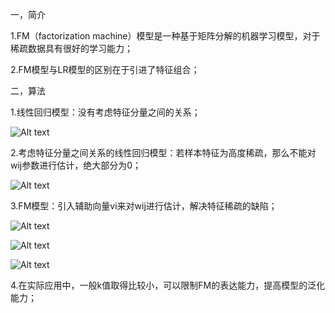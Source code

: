 一，简介

1.FM（factorization machine）模型是一种基于矩阵分解的机器学习模型，对于稀疏数据具有很好的学习能力；

2.FM模型与LR模型的区别在于引进了特征组合；


二，算法

1.线性回归模型：没有考虑特征分量之间的关系；

![Alt text](/Users/wengangwang/Downloads/ctr/fm/linearModel.png "Optional title")

2.考虑特征分量之间关系的线性回归模型：若样本特征为高度稀疏，那么不能对wij参数进行估计，绝大部分为0；

![Alt text](/Users/wengangwang/Downloads/ctr/fm/linearModel2.png "Optional title")

3.FM模型：引入辅助向量vi来对wij进行估计，解决特征稀疏的缺陷；

![Alt text](/Users/wengangwang/Downloads/ctr/fm/fm1.png "Optional title")

![Alt text](/Users/wengangwang/Downloads/ctr/fm/fm1_1.png "Optional title")

![Alt text](/Users/wengangwang/Downloads/ctr/fm/fm1_2.png "Optional title")

4.在实际应用中，一般k值取得比较小，可以限制FM的表达能力，提高模型的泛化能力；


